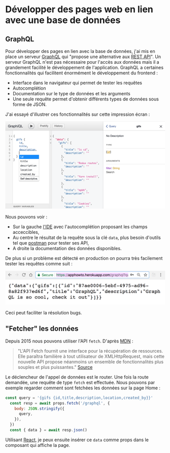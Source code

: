# Développer des pages web en lien avec une base de données

## GraphQL

Pour développer des pages en lien avec la base de données, j'ai mis en place un serveur [GraphQL](https://fr.wikipedia.org/wiki/GraphQL) qui "propose une alternative aux [REST API](https://fr.wikipedia.org/wiki/Representational_state_transfer)". Un serveur GraphQL n'est pas nécessaire pour l'accès aux données mais il a grandement facilité le développement de l'application.    GraphQL a certaines fonctionnalités qui facilitent énormément le développement du frontend :

* Interface dans le navigateur qui permet de tester les requêtes
* Autocomplétion
* Documentation sur le type de données et les arguments
* Une seule requête permet d'obtenir différents types de données sous forme de JSON.

J'ai essayé d'illustrer ces fonctionnalités sur cette impression écran :

![Serveur GraphQL](../../img/graphql.png)

Nous pouvons voir :
* Sur la gauche [l'IDE](https://fr.wikipedia.org/wiki/Environnement_de_d%C3%A9veloppement) avec l'autocomplétion proposant les champs acceccibles, 
* Au centre le résultat de la requête sous la clé `data`, plus besoin d'outils tel que [postman](https://www.getpostman.com/) pour tester ses API,
* A droite la documentation des données disponibles.

De plus si un problème est détecté en production on pourra très facilement tester les requêtes comme suit :

![Serveur GraphQL](../../img/graphql-production.png)

Ceci peut faciliter la résolution bugs.

## "Fetcher" les données

Depuis 2015 nous pouvons utiliser l'API `fetch`. D'après [MDN](https://developer.mozilla.org) : 

> "L'API Fetch fournit une interface pour la récupération de ressources. Elle paraîtra familière à tout utilisateur de XMLHttpRequest, mais cette nouvelle API propose néanmoins un ensemble de fonctionnalités plus souples et plus puissantes." [Source](https://developer.mozilla.org/fr/docs/Web/API/Fetch_API)

Le déclencheur de l'appel de données est le router. Une fois la route demandée, une requête de type `fetch` est effectuée. Nous pouvons par exemple regarder comment sont fetchées les données sur la page Home :

```js
const query = '{gifs {id,title,description,location,created_by}}'
  const resp = await props.fetch('/graphql', {
    body: JSON.stringify({
      query,
    }),
  })
  const { data } = await resp.json()
```

Utilisant [React](https://reactjs.org/), je peux ensuite insérer ce `data` comme props dans le composant qui affiche la page. 